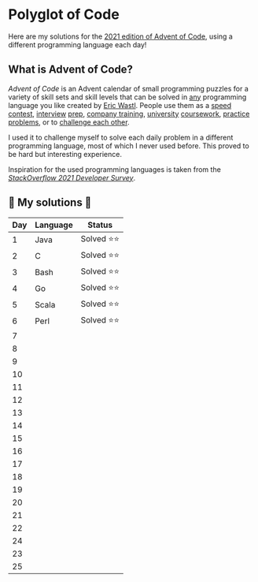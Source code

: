 # Polyglot of Code

Here are my solutions for the [2021 edition of Advent of Code](https://adventofcode.com/2021 ), using a different programming language each day!

## What is Advent of Code?

_Advent of Code_ is an Advent calendar of small programming puzzles for a variety of skill sets and skill levels that can be solved in [any](https://github.com/search?q=advent+of+code) programming language you like created by [Eric Wastl](http://was.tl/). People use them as a [speed contest](https://adventofcode.com/2021/leaderboard), [interview](https://y3l2n.com/2018/05/09/interview-prep-advent-of-code/)  [prep](https://twitter.com/dznqbit/status/1037607793144938497), [company training](https://twitter.com/pgoultiaev/status/950805811583963137), [university](https://gitlab.com/imhoffman/fa19b4-mat3006/wikis/home)  [coursework](https://www.gribblelab.org/scicomp2021/), [practice](https://twitter.com/mrdanielklein/status/936267621468483584)  [problems](https://comp215.blogs.rice.edu/), or to [challenge each other](https://www.reddit.com/r/adventofcode/search?q=flair%3Aupping&restrict_sr=on).

I used it to challenge myself to solve each daily problem in a different programming language, most of which I never used before. This proved to be hard but interesting experience.

Inspiration for the used programming languages is taken from the [_StackOverflow 2021 Developer Survey_](https://insights.stackoverflow.com/survey/2021#technology-most-popular-technologies).

## 🎄 My solutions 🎄

| Day  | Language        | Status       |
|------|-----------------|--------------|
| 1    | Java            | Solved ⭐⭐  |
| 2    | C               | Solved ⭐⭐  |
| 3    | Bash            | Solved ⭐⭐  |
| 4    | Go              | Solved ⭐⭐  |
| 5    | Scala           | Solved ⭐⭐  |
| 6    | Perl            | Solved ⭐⭐  |
| 7    |                 |               |
| 8    |                 |               |
| 9    |          		 |               |
| 10   |           		 |               |
| 11   |            	 |               |
| 12   |                 |               |
| 13   |                 |               |
| 14   |        		 |               |
| 15   |        		 |               |
| 16   |               	 |               |
| 17   |           		 |               |
| 18   |                 |               |
| 19   |               	 |               |
| 20   |           		 |               |
| 21   |           		 |               |
| 22   |                 |               |
| 24   |              	 |               | 
| 23   |                 |               | 
| 25   |                 |               |